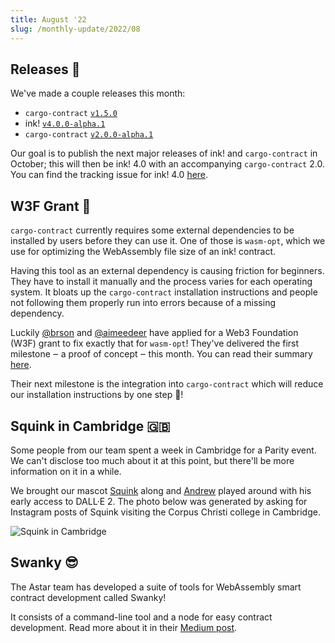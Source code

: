 ```yaml
---
title: August '22
slug: /monthly-update/2022/08
---
```


## Releases 🚢

We've made a couple releases this month:

* `cargo-contract` [`v1.5.0`](https://github.com/paritytech/cargo-contract/releases/tag/v1.5.0)
* ink! [`v4.0.0-alpha.1`](https://github.com/paritytech/ink/releases/tag/v4.0.0-alpha.1)
* `cargo-contract` [`v2.0.0-alpha.1`](https://github.com/paritytech/cargo-contract/releases/tag/v2.0.0-alpha.1)

Our goal is to publish the next major releases of  ink! and `cargo-contract` in October;
this will then be ink! 4.0 with an accompanying `cargo-contract` 2.0.
You can find the tracking issue for ink! 4.0 [here](https://github.com/paritytech/ink/issues/1343).

## W3F Grant 🙌

`cargo-contract` currently requires some external dependencies to be installed by users
before they can use it.
One of those is `wasm-opt`, which we use for optimizing the WebAssembly file size of
an ink! contract.

Having this tool as an external dependency is causing friction for beginners.
They have to install it manually and the process varies for each operating system.
It bloats up the `cargo-contract` installation instructions and people not following
them properly run into errors because of a missing dependency.

Luckily [@brson](https://github.com/brson) and [@aimeedeer](https://github.com/aimeedeer)
have applied for a Web3 Foundation (W3F) grant to fix exactly that for
`wasm-opt`!
They've delivered the first milestone ‒ a proof of concept ‒ this month.
You can read their summary [here](https://github.com/w3f/Grant-Milestone-Delivery/pull/552).

Their next milestone is the integration into `cargo-contract` which will reduce our
installation instructions by one step 🙌!

## Squink in Cambridge 🇬🇧

Some people from our team spent a week in Cambridge for a Parity
event. We can't disclose too much about it at this point, but
there'll be more information on it in a while.

We brought our mascot [Squink](versioned_docs/version-4.x/faq_docs/version-4.x/faq/faq.md#who-is-squink) along and [Andrew](https://github.com/ascjones)
played around with his early access to DALL·E 2.
The photo below was generated by asking for Instagram posts of Squink visiting
the Corpus Christi college in Cambridge.

![Squink in Cambridge](/img/monthly-update/squink-in-cambridge.png)

## Swanky 😎

The Astar team has developed a suite of tools for WebAssembly smart contract
development called Swanky!

It consists of a command-line tool and a node for easy contract development.
Read more about it in their
[Medium post](https://medium.com/astar-network/swanky-the-all-in-one-wasm-tool-50c0ed9f07a6).

